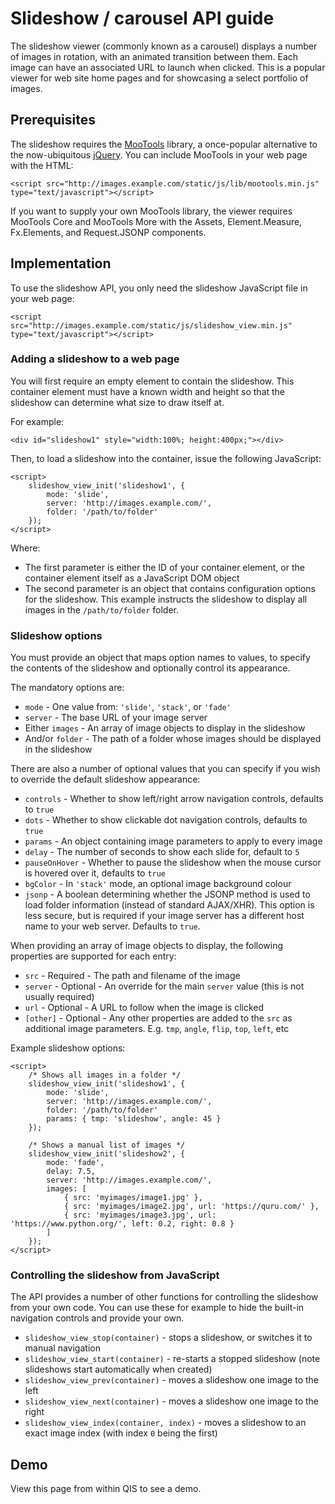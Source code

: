 # Slideshow / carousel API guide

The slideshow viewer (commonly known as a carousel) displays a number of images in rotation,
with an animated transition between them. Each image can have an associated URL to launch when
clicked. This is a popular viewer for web site home pages and for showcasing a select portfolio
of images.

## Prerequisites

The slideshow requires the [MooTools](http://mootools.net/) library, a once-popular
alternative to the now-ubiquitous [jQuery](http://jquery.com/). You can include MooTools
in your web page with the HTML:

	<script src="http://images.example.com/static/js/lib/mootools.min.js" type="text/javascript"></script>

If you want to supply your own MooTools library, the viewer requires MooTools Core and
MooTools More with the Assets, Element.Measure, Fx.Elements, and Request.JSONP components.

## Implementation

To use the slideshow API, you only need the slideshow JavaScript file in your web page:

	<script src="http://images.example.com/static/js/slideshow_view.min.js" type="text/javascript"></script>

### Adding a slideshow to a web page

You will first require an empty element to contain the slideshow. This container element must
have a known width and height so that the slideshow can determine what size to draw itself at.

For example:

	<div id="slideshow1" style="width:100%; height:400px;"></div>

Then, to load a slideshow into the container, issue the following JavaScript:

	<script>
		slideshow_view_init('slideshow1', {
			mode: 'slide',
			server: 'http://images.example.com/',
			folder: '/path/to/folder'
		});
	</script>

Where:

* The first parameter is either the ID of your container element, or the container element itself
  as a JavaScript DOM object
* The second parameter is an object that contains configuration options for the slideshow.
  This example instructs the slideshow to display all images in the `/path/to/folder` folder.

### Slideshow options

You must provide an object that maps option names to values, to specify the contents of the
slideshow and optionally control its appearance.

The mandatory options are:

* `mode` - One value from: `'slide'`, `'stack'`, or `'fade'`
* `server` - The base URL of your image server
* Either `images` - An array of image objects to display in the slideshow
* And/or `folder` - The path of a folder whose images should be displayed in the slideshow

There are also a number of optional values that you can specify if you wish to override the
default slideshow appearance:

* `controls` - Whether to show left/right arrow navigation controls, defaults to `true`
* `dots` - Whether to show clickable dot navigation controls, defaults to `true`
* `params` - An object containing image parameters to apply to every image
* `delay` - The number of seconds to show each slide for, default to `5`
* `pauseOnHover` - Whether to pause the slideshow when the mouse cursor is hovered over it,
  defaults to `true`
* `bgColor` - In `'stack'` mode, an optional image background colour
* `jsonp` - A boolean determining whether the JSONP method is used to load folder information
  (instead of standard AJAX/XHR). This option is less secure, but is required if your image
  server has a different host name to your web server. Defaults to `true`.

When providing an array of image objects to display, the following properties are supported for
each entry:

* `src` - Required - The path and filename of the image
* `server` - Optional - An override for the main `server` value (this is not usually required)
* `url` - Optional - A URL to follow when the image is clicked
* `[other]` - Optional - Any other properties are added to the `src` as additional image
  parameters. E.g. `tmp`, `angle`, `flip`, `top`, `left`, etc

Example slideshow options:

	<script>
		/* Shows all images in a folder */
		slideshow_view_init('slideshow1', {
			mode: 'slide',
			server: 'http://images.example.com/',
			folder: '/path/to/folder'
			params: { tmp: 'slideshow', angle: 45 }
		});
	
		/* Shows a manual list of images */
		slideshow_view_init('slideshow2', {
			mode: 'fade',
			delay: 7.5,
			server: 'http://images.example.com/',
			images: [
				{ src: 'myimages/image1.jpg' },
				{ src: 'myimages/image2.jpg', url: 'https://quru.com/' },
				{ src: 'myimages/image3.jpg', url: 'https://www.python.org/', left: 0.2, right: 0.8 }
			]
		});
	</script>

### Controlling the slideshow from JavaScript

The API provides a number of other functions for controlling the slideshow from your own code.
You can use these for example to hide the built-in navigation controls and provide your own.

* `slideshow_view_stop(container)` - stops a slideshow, or switches it to manual navigation
* `slideshow_view_start(container)` - re-starts a stopped slideshow (note slideshows start automatically
  when created)
* `slideshow_view_prev(container)` - moves a slideshow one image to the left
* `slideshow_view_next(container)` - moves a slideshow one image to the right
* `slideshow_view_index(container, index)` - moves a slideshow to an exact image index (with index
  `0` being the first)

## Demo

View this page from within QIS to see a demo.
